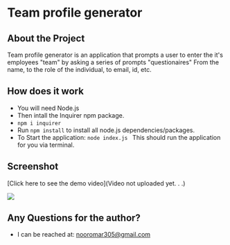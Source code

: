 # Team profile generator

## About the Project
Team profile generator is an application that prompts a user to enter the it's employees "team" by asking a series of prompts "questionaires"
From the name, to the role of the individual, to email, id, etc.

## How does it work
* You will need Node.js
* Then intall the Inquirer npm package. 
* ```npm i inquirer ```
* Run ```npm install``` to install all node.js dependencies/packages.
* To Start the application: ```node index.js ``` This should run the application for you via terminal.

## Screenshot
[Click here to see the demo video](Video not uploaded yet. . .)

![](/Assets/ScreenShot.png)

## Any Questions for the author?
* I can be reached at: 
nooromar305@gmail.com 
